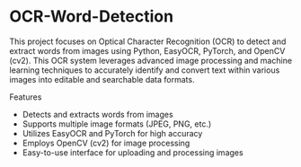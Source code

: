 # OCR-Word-Detection
This project focuses on Optical Character Recognition (OCR) to detect and extract words from images using Python, EasyOCR, PyTorch, and OpenCV (cv2). This OCR system leverages advanced image processing and machine learning techniques to accurately identify and convert text within various images into editable and searchable data formats.

Features
* Detects and extracts words from images
* Supports multiple image formats (JPEG, PNG, etc.)
* Utilizes EasyOCR and PyTorch for high accuracy
* Employs OpenCV (cv2) for image processing
* Easy-to-use interface for uploading and processing images
